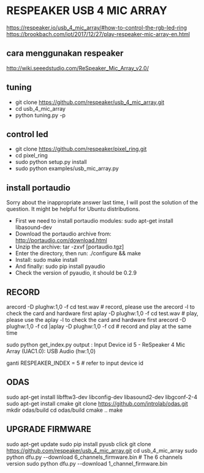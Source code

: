 # RESPEAKER USB 4 MIC ARRAY
https://respeaker.io/usb_4_mic_array/#how-to-control-the-rgb-led-ring
https://brookbach.com/iot/2017/12/27/play-respeaker-mic-array-en.html

## cara menggunakan respeaker
http://wiki.seeedstudio.com/ReSpeaker_Mic_Array_v2.0/

## tuning
* git clone https://github.com/respeaker/usb_4_mic_array.git
* cd usb_4_mic_array
* python tuning.py -p

## control led
* git clone https://github.com/respeaker/pixel_ring.git
* cd pixel_ring
* sudo python setup.py install
* sudo python examples/usb_mic_array.py


## install portaudio
Sorry about the inappropriate answer last time, I will post the solution of the question. It might be helpful for Ubuntu distributions.

* First we need to install portaudio modules: sudo apt-get install libasound-dev
* Download the portaudio archive from: http://portaudio.com/download.html
* Unzip the archive: tar -zxvf [portaudio.tgz]
* Enter the directory, then run: ./configure && make
* Install: sudo make install
* And finally: sudo pip install pyaudio
* Check the version of pyaudio, it should be 0.2.9

## RECORD
arecord -D plughw:1,0 -f cd test.wav # record, please use the arecord -l to check the card and hardware first
aplay -D plughw:1,0 -f cd test.wav # play, please use the aplay -l to check the card and hardware first
arecord -D plughw:1,0 -f cd |aplay -D plughw:1,0 -f cd # record and play at the same time

sudo python get_index.py
output :
Input Device id  5  -  ReSpeaker 4 Mic Array (UAC1.0): USB Audio (hw:1,0)

ganti 
RESPEAKER_INDEX = 5  # refer to input device id


## ODAS
sudo apt-get install libfftw3-dev libconfig-dev libasound2-dev libgconf-2-4
sudo apt-get install cmake
git clone https://github.com/introlab/odas.git
mkdir odas/build
cd odas/build
cmake ..
make

## UPGRADE FIRMWARE
sudo apt-get update
sudo pip install pyusb click
git clone https://github.com/respeaker/usb_4_mic_array.git
cd usb_4_mic_array
sudo python dfu.py --download 6_channels_firmware.bin  # The 6 channels version 
sudo python dfu.py --download 1_channel_firmware.bin



